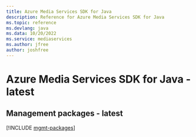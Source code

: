 ```yaml
---
title: Azure Media Services SDK for Java
description: Reference for Azure Media Services SDK for Java
ms.topic: reference
ms.devlang: java
ms.data: 10/20/2022
ms.service: mediaservices
ms.author: jfree
author: joshfree
---
```

# Azure Media Services SDK for Java - latest

## Management packages - latest
[!INCLUDE [mgmt-packages](media-services-mgmt-index.md)]